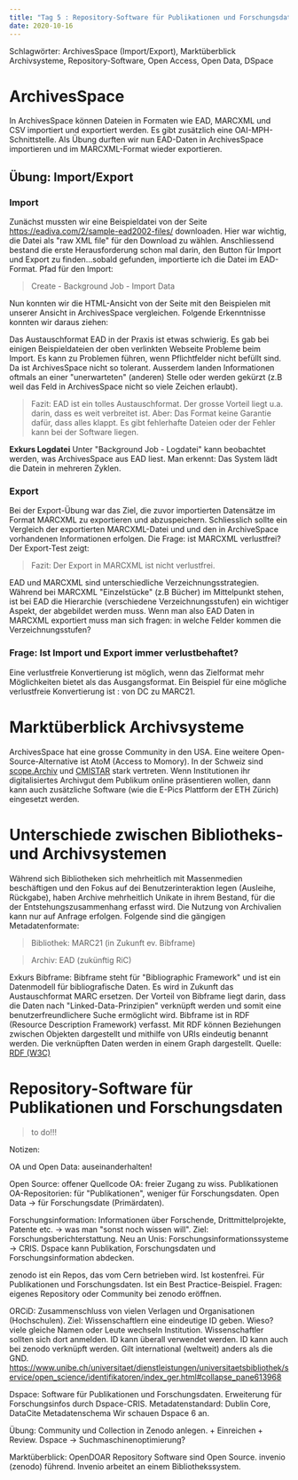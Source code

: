 ```yaml
---
title: "Tag 5 : Repository-Software für Publikationen und Forschungsdaten"
date: 2020-10-16
---
```


Schlagwörter: ArchivesSpace (Import/Export), Marktüberblick Archivsysteme, Repository-Software, Open Access, Open Data, DSpace

# ArchivesSpace

In ArchivesSpace können Dateien in Formaten wie EAD, MARCXML und CSV importiert und exportiert werden. Es gibt zusätzlich eine OAI-MPH-Schnittstelle.
Als Übung durften wir nun EAD-Daten in ArchivesSpace importieren und im MARCXML-Format wieder exportieren.

## Übung: Import/Export

### Import

Zunächst mussten wir eine Beispieldatei von der Seite https://eadiva.com/2/sample-ead2002-files/ downloaden. Hier war wichtig, die Datei als "raw XML file" für den Download zu wählen. Anschliessend bestand die erste Herausforderung schon mal darin, den Button für Import und Export zu finden...sobald gefunden, importierte ich die Datei im EAD-Format.
Pfad für den Import:
> Create - Background Job - Import Data

Nun konnten wir die HTML-Ansicht von der Seite mit den Beispielen mit unserer Ansicht in ArchivesSpace vergleichen. Folgende Erkenntnisse konnten wir daraus ziehen:

Das Austauschformat EAD in der Praxis ist etwas schwierig. Es gab bei einigen Beispieldateien der oben verlinkten Webseite Probleme beim Import. Es kann zu Problemen führen, wenn Pflichtfelder nicht befüllt sind. Da ist ArchivesSpace nicht so tolerant. Ausserdem landen Informationen oftmals an einer "unerwarteten" (anderen) Stelle oder werden gekürzt (z.B weil das Feld in ArchivesSpace nicht so viele Zeichen erlaubt).

> Fazit: EAD ist ein tolles Austauschformat. Der grosse Vorteil liegt u.a. darin, dass es weit verbreitet ist. Aber: Das Format keine Garantie dafür, dass alles klappt. Es gibt fehlerhafte Dateien oder der Fehler kann bei der Software liegen.

**Exkurs Logdatei**
Unter "Background Job - Logdatei" kann beobachtet werden, was ArchivesSpace aus EAD liest. Man erkennt: Das System lädt die Datein in mehreren Zyklen.

### Export

Bei der Export-Übung war das Ziel, die zuvor importierten Datensätze im Format MARCXML zu exportieren und abzuspeichern. Schliesslich sollte ein Vergleich der exportierten MARCXML-Datei und und den in ArchiveSpace vorhandenen Informationen erfolgen. Die Frage: ist MARCXML verlustfrei? Der Export-Test zeigt:
> Fazit: Der Export in MARCXML ist nicht verlustfrei.

EAD und MARCXML sind unterschiedliche Verzeichnungsstrategien. Während bei MARCXML "Einzelstücke" (z.B Bücher) im Mittelpunkt stehen, ist bei EAD die Hierarchie (verschiedene Verzeichnungsstufen) ein wichtiger Aspekt, der abgebildet werden muss. Wenn man also EAD Daten in MARCXML exportiert muss man sich fragen: in welche Felder kommen die Verzeichnungsstufen?

### Frage: Ist Import und Export immer verlustbehaftet?
Eine verlustfreie Konvertierung ist möglich, wenn das Zielformat mehr Möglichkeiten bietet als das Ausgangsformat. Ein Beispiel für eine mögliche verlustfreie Konvertierung ist : von DC zu MARC21.


# Marktüberblick Archivsysteme

ArchivesSpace hat eine grosse Community in den USA. Eine weitere Open-Source-Alternative ist AtoM (Access to Momory). In der Schweiz sind [scope.Archiv](https://www.scope.ch/de/) und [CMISTAR](https://cmiag.ch/cmistar) stark vertreten.
Wenn Institutionen ihr digitalisiertes Archivgut dem Publikum online präsentieren wollen, dann kann auch zusätzliche Software (wie die E-Pics Plattform der ETH Zürich) eingesetzt werden.

# Unterschiede zwischen Bibliotheks- und Archivsystemen

Während sich Bibliotheken sich mehrheitlich mit Massenmedien beschäftigen und den Fokus auf dei Benutzerinteraktion legen (Ausleihe, Rückgabe), haben Archive mehrheitlich Unikate in ihrem Bestand, für die der Entstehungszusammenhang erfasst wird. Die Nutzung von Archivalien kann nur auf Anfrage erfolgen. 
Folgende sind die gängigen Metadatenformate:

> Bibliothek: MARC21 (in Zukunft ev. Bibframe)

> Archiv: EAD (zukünftig RiC)

Exkurs Bibframe:
Bibframe steht für "Bibliographic Framework" und ist ein Datenmodell für bibliografische Daten. Es wird in Zukunft das Austauschformat MARC ersetzen. Der Vorteil von Bibframe liegt darin, dass die Daten nach "Linked-Data-Prinzipien" verknüpft werden und somit eine benutzerfreundlichere Suche ermöglicht wird. Bibframe ist in RDF (Resource Description Framework) verfasst. Mit RDF können Beziehungen zwischen Objekten dargestellt und mithilfe von URIs eindeutig benannt werden. Die verknüpften Daten werden in einem Graph dargestellt.
Quelle: [RDF (W3C)](https://www.w3.org/RDF/)

# Repository-Software für Publikationen und Forschungsdaten

> to do!!!

Notizen:

OA und Open Data: auseinanderhalten!

Open Source: offener Quellcode
OA: freier Zugang zu wiss. Publikationen
OA-Repositorien: für "Publikationen", weniger für Forschungsdaten.
Open Data -> für Forschungsdate (Primärdaten).

Forschungsinformation: 
Informationen über Forschende, Drittmittelprojekte, Patente etc. -> was man "sonst noch wissen will". Ziel: Forschungsberichterstattung.
Neu an Unis: Forschungsinformationssysteme -> CRIS. Dspace kann Publikation, Forschungsdaten und Forschungsinformation abdecken.

zenodo ist ein Repos, das vom Cern betrieben wird. Ist kostenfrei. Für Publikationen und Forschungsdaten. Ist ein Best Practice-Beispiel.
Fragen: eigenes Repository oder Community bei zenodo eröffnen.

ORCiD: Zusammenschluss von vielen Verlagen und Organisationen (Hochschulen). Ziel: Wissenschaftlern eine eindeutige ID geben. Wieso? viele gleiche Namen oder Leute wechseln Institution.
Wissenschaftler sollten sich dort anmelden. ID kann überall verwendet werden. ID kann auch bei zenodo verknüpft werden. Gilt international (weltweit) anders als die GND.
https://www.unibe.ch/universitaet/dienstleistungen/universitaetsbibliothek/service/open_science/identifikatoren/index_ger.html#collapse_pane613968

Dspace:
Software für Publikationen und Forschungsdaten. Erweiterung für Forschungsinfos durch Dspace-CRIS.
Metadatenstandard: Dublin Core, DataCite Metadatenschema
Wir schauen Dspace 6 an.

Übung: 
Community und Collection in Zenodo anlegen. + Einreichen + Review.
Dspace -> Suchmaschinenoptimierung?

Marktüberblick: OpenDOAR
Repository Software sind Open Source.
invenio (zenodo) führend. Invenio arbeitet an einem Bibliothekssystem.





